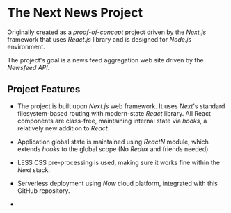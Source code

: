 # The Next News Project

Originally created as a _proof-of-concept_ project driven by the *Next.js* framework that uses *React.js* library and is designed for *Node.js* environment.

The project's goal is a news feed aggregation web site driven by the *Newsfeed API*.

## Project Features

- The project is built upon *Next.js* web framework. It uses *Next*'s standard filesystem-based routing with modern-state _React_ library. All React components are class-free, maintaining internal state via _hooks_, a relatively new addition to _React_.

- Application global state is maintained using _ReactN_ module, which extends _hooks_ to the global scope (No _Redux_ and friends needed).

- LESS CSS pre-processing is used, making sure it works fine within the _Next_ stack.

- Serverless deployment using *Now* cloud platform, integrated with this GitHub repository.

- 